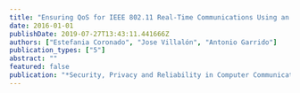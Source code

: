 ```yaml
---
title: "Ensuring QoS for IEEE 802.11 Real-Time Communications Using an AIFSN Prediction Scheme"
date: 2016-01-01
publishDate: 2019-07-27T13:43:11.441666Z
authors: ["Estefania Coronado", "Jose Villalón", "Antonio Garrido"]
publication_types: ["5"]
abstract: ""
featured: false
publication: "*Security, Privacy and Reliability in Computer Communications and Networks.*"
---
```


